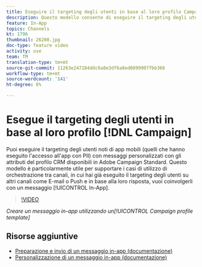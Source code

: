 ```yaml
---
title: Eseguire il targeting degli utenti in base al loro profilo Campaign
description: Questo modello consente di eseguire il targeting degli utenti noti di app mobili con messaggi personalizzati con gli attributi del profilo CRM disponibili in  Adobe Campaign Standard (ACS).
feature: In-App
topics: Channels
kt: 1796
thumbnail: 26200.jpg
doc-type: feature video
activity: use
team: TM
translation-type: tm+mt
source-git-commit: 11263e247184ddc6a8e3df6a8ed0899907fbb366
workflow-type: tm+mt
source-wordcount: '141'
ht-degree: 6%

---
```



# Esegue il targeting degli utenti in base al loro profilo [!DNL Campaign]

Puoi eseguire il targeting degli utenti noti di app mobili (quelli che hanno eseguito l&#39;accesso all&#39;app con PII) con messaggi personalizzati con gli attributi del profilo CRM disponibili in  Adobe Campaign Standard. Questo modello è particolarmente utile per supportare i casi di utilizzo di orchestrazione tra canali, in cui hai già eseguito il targeting degli utenti su altri canali come E-mail o Push e in base alla loro risposta, vuoi coinvolgerli con un messaggio [!UICONTROL In-App].

>[!VIDEO](https://video.tv.adobe.com/v/26200?quality=12)

*Creare un messaggio in-app utilizzando un[!UICONTROL Campaign profile template]*

## Risorse aggiuntive

* [Preparazione e invio di un messaggio in-app (documentazione)](https://docs.adobe.com/content/help/en/campaign-standard/using/communication-channels/in-app-messaging/preparing-and-sending-an-in-app-message.html)
* [Personalizzazione di un messaggio in-app (documentazione)](https://docs.adobe.com/content/help/en/campaign-standard/using/communication-channels/in-app-messaging/customizing-an-in-app-message.html)

